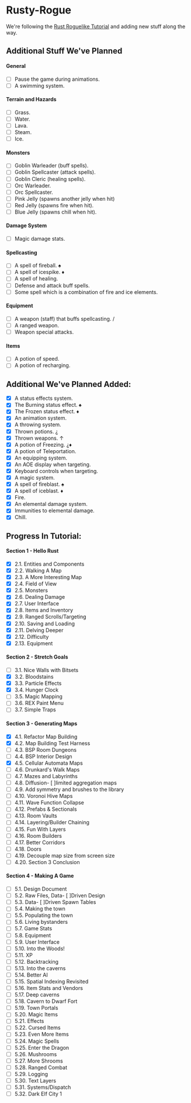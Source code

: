 # Rusty-Rogue

We're following the [Rust Roguelike Tutorial](https://bfnightly.bracketproductions.com/) and adding new stuff along the way.


## Additional Stuff We've Planned

#### General
  - [ ] Pause the game during animations.
  - [ ] A swimming system.

#### Terrain and Hazards
  - [ ] Grass.
  - [ ] Water.
  - [ ] Lava.
  - [ ] Steam.
  - [ ] Ice.

#### Monsters
  - [ ] Goblin Warleader (buff spells).
  - [ ] Goblin Spellcaster (attack spells).
  - [ ] Goblin Cleric (healing spells).
  - [ ] Orc Warleader.
  - [ ] Orc Spellcaster.
  - [ ] Pink Jelly (spawns another jelly when hit)
  - [ ] Red Jelly (spawns fire when hit).
  - [ ] Blue Jelly (spawns chill when hit).

#### Damage System
  - [ ] Magic damage stats.

#### Spellcasting
  - [ ] A spell of fireball. ♠
  - [ ] A spell of icespike. ♦
  - [ ] A spell of healing.
  - [ ] Defense and attack buff spells.
  - [ ] Some spell which is a combination of fire and ice elements.

#### Equipment
  - [ ] A weapon (staff) that buffs spellcasting. /
  - [ ] A ranged weapon.
  - [ ] Weapon special attacks.

#### Items
  - [ ] A potion of speed.
  - [ ] A potion of recharging.

## Additional We've Planned Added:

  - [x] A status effects system.
  - [x] The Burning status effect. ♠
  - [x] The Frozen status effect. ♦
  - [x] An animation system.
  - [x] A throwing system.
  - [x] Thrown potions. ¿
  - [x] Thrown weapons. ↑
  - [x] A potion of Freezing. ¿♦
  - [x] A potion of Teleportation.
  - [x] An equipping system.
  - [x] An AOE display when targeting.
  - [x] Keyboard controls when targeting.
  - [x] A magic system.
  - [x] A spell of fireblast. ♠
  - [x] A spell of iceblast. ♦
  - [x] Fire.
  - [x] An elemental damage system.
  - [x] Immunities to elemental damage.
  - [x] Chill.

## Progress In Tutorial:

#### Section 1 - Hello Rust
  - [x] 2.1. Entities and Components
  - [x] 2.2. Walking A Map
  - [x] 2.3. A More Interesting Map
  - [x] 2.4. Field of View
  - [x] 2.5. Monsters
  - [x] 2.6. Dealing Damage
  - [x] 2.7. User Interface
  - [x] 2.8. Items and Inventory
  - [x] 2.9. Ranged Scrolls/Targeting
  - [x] 2.10. Saving and Loading
  - [x] 2.11. Delving Deeper
  - [x] 2.12. Difficulty
  - [x] 2.13. Equipment
#### Section 2 - Stretch Goals
  - [ ] 3.1. Nice Walls with Bitsets
  - [x] 3.2. Bloodstains
  - [x] 3.3. Particle Effects
  - [x] 3.4. Hunger Clock
  - [ ] 3.5. Magic Mapping
  - [ ] 3.6. REX Paint Menu
  - [ ] 3.7. Simple Traps
#### Section 3 - Generating Maps
  - [x] 4.1. Refactor Map Building
  - [x] 4.2. Map Building Test Harness
  - [ ] 4.3. BSP Room Dungeons
  - [ ] 4.4. BSP Interior Design
  - [x] 4.5. Cellular Automata Maps
  - [ ] 4.6. Drunkard's Walk Maps
  - [ ] 4.7. Mazes and Labyrinths
  - [ ] 4.8. Diffusion- [ ]limited aggregation maps
  - [ ] 4.9. Add symmetry and brushes to the library
  - [ ] 4.10. Voronoi Hive Maps
  - [ ] 4.11. Wave Function Collapse
  - [ ] 4.12. Prefabs & Sectionals
  - [ ] 4.13. Room Vaults
  - [ ] 4.14. Layering/Builder Chaining
  - [ ] 4.15. Fun With Layers
  - [ ] 4.16. Room Builders
  - [ ] 4.17. Better Corridors
  - [ ] 4.18. Doors
  - [ ] 4.19. Decouple map size from screen size
  - [ ] 4.20. Section 3 Conclusion
#### Section 4 - Making A Game
  - [ ] 5.1. Design Document
  - [ ] 5.2. Raw Files, Data- [ ]Driven Design
  - [ ] 5.3. Data- [ ]Driven Spawn Tables
  - [ ] 5.4. Making the town
  - [ ] 5.5. Populating the town
  - [ ] 5.6. Living bystanders
  - [ ] 5.7. Game Stats
  - [ ] 5.8. Equipment
  - [ ] 5.9. User Interface
  - [ ] 5.10. Into the Woods!
  - [ ] 5.11. XP
  - [ ] 5.12. Backtracking
  - [ ] 5.13. Into the caverns
  - [ ] 5.14. Better AI
  - [ ] 5.15. Spatial Indexing Revisited
  - [ ] 5.16. Item Stats and Vendors
  - [ ] 5.17. Deep caverns
  - [ ] 5.18. Cavern to Dwarf Fort
  - [ ] 5.19. Town Portals
  - [ ] 5.20. Magic Items
  - [ ] 5.21. Effects
  - [ ] 5.22. Cursed Items
  - [ ] 5.23. Even More Items
  - [ ] 5.24. Magic Spells
  - [ ] 5.25. Enter the Dragon
  - [ ] 5.26. Mushrooms
  - [ ] 5.27. More Shrooms
  - [ ] 5.28. Ranged Combat
  - [ ] 5.29. Logging
  - [ ] 5.30. Text Layers
  - [ ] 5.31. Systems/Dispatch
  - [ ] 5.32. Dark Elf City 1